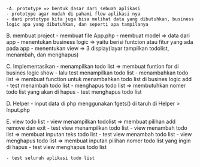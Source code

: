     -A. prototype => bentuk dasar dari sebuah aplikasi
    - prototype agar mudah di pahami flow aplikasi nya
    - dari prototype kita juga bisa melihat data yang dibutuhkan, business logic apa yang dibutuhkan, dan seperti apa tampilanya

B. membuat project
    - membuat file App.php
    - membuat model =>  data dari app
    - menentukan business logic => yaitu berisi funtcion atau fitur yang ada pada app
    - menentukan view => 3 display(layar tampilkan todolist, menambah, dan menghapus)

C. Implementasikan
    - menampilkan todo list => membuat funtion for di busines logic show
        - lalu test menampilkan todo list
    - menambahkan todo list => membuat function untuk menambahkan todo list di busines logic add
        - test menambah todo list
    - menghapus todo list => membutuhkan nomer todo list yang akan di hapus
        - test menghapus todo list

D. Helper
    - input data di php menggunakan fgets() di taruh di Helper > Input.php

E. view todo list
    - view menampilkan todolist => membuat pilihan add remove dan exit
        - test view menampilkan todo list
    - view menambah todo list => membuat inputan teks todo list
        - test view menambah todo list
    - view menghapus todo list => membuat inputan pilihan nomer todo list yang ingin di hapus
        - test view menghapus todo list

    - test seluruh aplikasi todo list